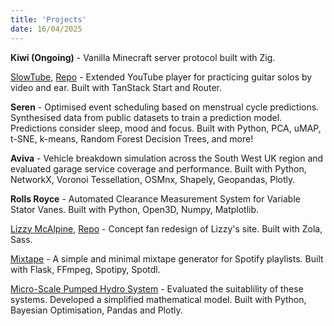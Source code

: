 ```yaml
---
title: 'Projects'
date: 16/04/2025
---
```


**Kiwi (Ongoing)** - Vanilla Minecraft server protocol built with Zig.

[SlowTube](https://slowtube.vandamdinh.com), [Repo](https://github.com/vandamd/slowtube) - Extended YouTube player for practicing guitar solos by video and ear. Built with TanStack Start and Router.

**Seren** - Optimised event scheduling based on menstrual cycle predictions. Synthesised data from public datasets to train a prediction model. Predictions consider sleep, mood and focus. Built with Python, PCA, uMAP, t-SNE, k-means, Random Forest Decision Trees, and more!

**Aviva** - Vehicle breakdown simulation across the South West UK region and evaluated garage service coverage and performance. Built with Python, NetworkX, Voronoi Tessellation, OSMnx, Shapely, Geopandas, Plotly.

**Rolls Royce** - Automated Clearance Measurement System for Variable Stator Vanes. Built with Python, Open3D, Numpy, Matplotlib.

[Lizzy McAlpine](https://lizzy.vandamdinh.com/), [Repo](https://github.com/vandamd/lizzy-mcalpine) - Concept fan redesign of Lizzy's site. Built with Zola, Sass.

[Mixtape](https://github.com/vandamd/mixtape) - A simple and minimal mixtape generator for Spotify playlists. Built with Flask, FFmpeg, Spotipy, Spotdl.

[Micro-Scale Pumped Hydro System](https://github.com/vandamd/MDM2-Hydro) - Evaluated the suitablility of these systems. Developed a simplified mathematical model. Built with Python, Bayesian Optimisation, Pandas and Plotly.